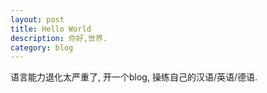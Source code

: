 ```yaml
---
layout: post
title: Hello World
description: 你好,世界.
category: blog
---
```


语言能力退化太严重了, 开一个blog, 操练自己的汉语/英语/德语.




[lx]:    http://lightningx.github.io  "LightningX"
